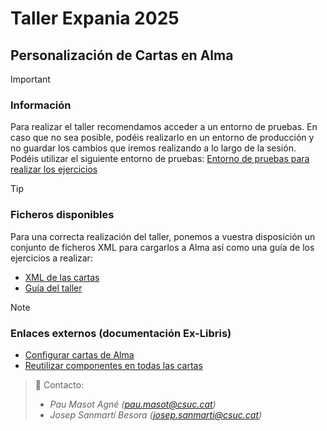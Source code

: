 # Taller Expania 2025
## Personalización de Cartas en Alma​
> [!IMPORTANT]
> ### Información
> Para realizar el taller recomendamos acceder a un entorno de pruebas. En caso que no sea posible, podéis realizarlo en un entorno de producción y no guardar los cambios que iremos realizando a lo largo de la sesión.
> Podéis utilizar el siguiente entorno de pruebas: [Entorno de pruebas para realizar los ejercicios](https://sandbox03-eu.alma.exlibrisgroup.com/mng/login?institute=34CSUC_NETWORK&auth=local)

> [!TIP]
> ### Ficheros disponibles
> Para una correcta realización del taller, ponemos a vuestra disposición un conjunto de ficheros XML para cargarlos a Alma así como una guía de los ejercicios a realizar:
> - [XML de las cartas](Ejemplos/)
> - [Guía del taller](https://github.com/pmasotagne/expania2025/raw/main/Guía.pdf)

> [!NOTE]
> ### Enlaces externos (documentación Ex-Libris)
> - [Configurar cartas de Alma](https://knowledge.exlibrisgroup.com/Alma/Product_Documentation/Alma_Online_Help_(Espa%C3%B1ol)/050Administraci%C3%B3n/050Configurando_las_Funciones_Generales_de_Alma/060Configurar_cartas_de_Alma)
> - [Reutilizar componentes en todas las cartas](https://knowledge.exlibrisgroup.com/Alma/Product_Documentation/Alma_Online_Help_(Espa%C3%B1ol)/050Administraci%C3%B3n/050Configurando_las_Funciones_Generales_de_Alma/170Configurar_componentes)

> :email: Contacto:
> - _Pau Masot Agné (pau.masot@csuc.cat)_
> - _Josep Sanmartí Besora (josep.sanmarti@csuc.cat)_
